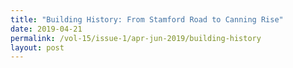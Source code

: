 ```yaml
---
title: "Building History: From Stamford Road to Canning Rise"
date: 2019-04-21
permalink: /vol-15/issue-1/apr-jun-2019/building-history
layout: post
---
```


